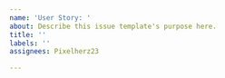 ```yaml
---
name: 'User Story: '
about: Describe this issue template's purpose here.
title: ''
labels: ''
assignees: Pixelherz23

---
```



